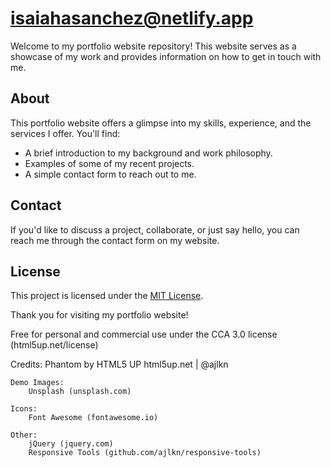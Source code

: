 # [isaiahasanchez@netlify.app](https://your-portfolio-website-url.com)

Welcome to my portfolio website repository! This website serves as a showcase of my work and provides information on how to get in touch with me.

## About

This portfolio website offers a glimpse into my skills, experience, and the services I offer. You'll find:

- A brief introduction to my background and work philosophy.
- Examples of some of my recent projects.
- A simple contact form to reach out to me.

## Contact

If you'd like to discuss a project, collaborate, or just say hello, you can reach me through the contact form on my website.

## License

This project is licensed under the [MIT License](LICENSE).

Thank you for visiting my portfolio website!


Free for personal and commercial use under the CCA 3.0 license (html5up.net/license)

Credits:
	Phantom by HTML5 UP
	html5up.net | @ajlkn
	
	Demo Images:
		Unsplash (unsplash.com)

	Icons:
		Font Awesome (fontawesome.io)

	Other:
		jQuery (jquery.com)
		Responsive Tools (github.com/ajlkn/responsive-tools)
